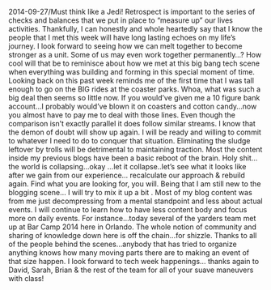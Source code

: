 2014-09-27/Must think like a Jedi!  Retrospect is important to the series of checks and balances that we put in place to “measure up” our lives activities.  Thankfully, I can honestly and whole heartedly say that I know the people that I met this week will have long lasting echoes on my life’s journey.  I look forward to seeing how we can melt together to become stronger as a unit.  Some of us may even work together permanently…?  How cool will that be to reminisce about how we met at this big bang tech scene when everything was building and forming in this special moment of time.  Looking back on this past week reminds me of the first time that I was tall enough to go on the BIG rides at the coaster parks.  Whoa, what was such a big deal then seems so little now.  If you would’ve given me a 10 figure bank account…I probably would’ve blown it on coasters and cotton candy…now you almost have to pay me to deal with those lines.  Even though the comparison isn’t exactly parallel it does follow similar streams.  I know that the demon of doubt will show up again.  I will be ready and willing to commit to whatever I need to do to conquer that situation.  Eliminating the sludge leftover by trolls will be detrimental to maintaining traction.  Most the content inside my previous blogs have been a basic reboot of the brain.  Holy shit... the world is collapsing…okay ...let it collapse..let’s see what it looks like after we gain from our experience… recalculate our approach & rebuild again.  Find what you are looking for, you will.  Being that I am still new to the blogging scene… I will try to mix it up a bit .  Most of my blog content was from me just decompressing from a mental standpoint and less about actual events.  I will continue to learn how to have less content body and focus more on daily events.  For instance…today several of the yarders team met up at Bar Camp 2014 here in Orlando.  The whole notion of community and sharing of knowledge down here is off the chain…for shizzle.  Thanks to all of the people behind the scenes…anybody that has tried to organize anything knows how many moving parts there are to making an event of that size happen.  I look forward to tech week happenings… thanks again to David, Sarah, Brian & the rest of the team for all of your suave maneuvers with class!